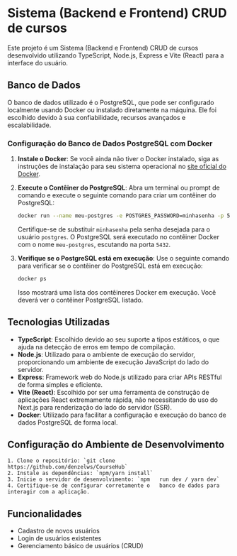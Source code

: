 # Sistema (Backend e Frontend) CRUD de cursos

Este projeto é um Sistema (Backend e Frontend) CRUD de cursos desenvolvido utilizando TypeScript, Node.js, Express e Vite (React) para a interface do usuário.

## Banco de Dados

O banco de dados utilizado é o PostgreSQL, que pode ser configurado localmente usando Docker ou instalado diretamente na máquina. Ele foi escolhido devido à sua confiabilidade, recursos avançados e escalabilidade.

### Configuração do Banco de Dados PostgreSQL com Docker

1. **Instale o Docker**: Se você ainda não tiver o Docker instalado, siga as instruções de instalação para seu sistema operacional no [site oficial do Docker](https://www.docker.com/get-started).

2. **Execute o Contêiner do PostgreSQL**: Abra um terminal ou prompt de comando e execute o seguinte comando para criar um contêiner do PostgreSQL:

    ```bash
    docker run --name meu-postgres -e POSTGRES_PASSWORD=minhasenha -p 5432:5432 -d postgres
    ```

    Certifique-se de substituir `minhasenha` pela senha desejada para o usuário `postgres`. O PostgreSQL será executado no contêiner Docker com o nome `meu-postgres`, escutando na porta `5432`.

3. **Verifique se o PostgreSQL está em execução**: Use o seguinte comando para verificar se o contêiner do PostgreSQL está em execução:

    ```bash
    docker ps
    ```

    Isso mostrará uma lista dos contêineres Docker em execução. Você deverá ver o contêiner PostgreSQL listado.

## Tecnologias Utilizadas

- **TypeScript**: Escolhido devido ao seu suporte a tipos estáticos, o que ajuda na detecção de erros em tempo de compilação.
- **Node.js**: Utilizado para o ambiente de execução do servidor, proporcionando um ambiente de execução JavaScript do lado do servidor.
- **Express**: Framework web do Node.js utilizado para criar APIs RESTful de forma simples e eficiente.
- **Vite (React)**: Escolhido por ser uma ferramenta de construção de aplicações React extremamente rápida, não necessitando do uso do Next.js para renderização do lado do servidor (SSR).
- **Docker**: Utilizado para facilitar a configuração e execução do banco de dados PostgreSQL de forma local.

## Configuração do Ambiente de Desenvolvimento

    1. Clone o repositório: `git clone https://github.com/denzelws/CourseHub`
    2. Instale as dependências: `npm/yarn install`
    3. Inicie o servidor de desenvolvimento: `npm   run dev / yarn dev`
    4. Certifique-se de configurar corretamente o   banco de dados para interagir com a aplicação.

## Funcionalidades

- Cadastro de novos usuários
- Login de usuários existentes
- Gerenciamento básico de usuários (CRUD)

